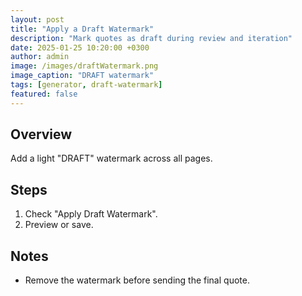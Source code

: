 ```yaml
---
layout: post
title: "Apply a Draft Watermark"
description: "Mark quotes as draft during review and iteration"
date: 2025-01-25 10:20:00 +0300
author: admin
image: /images/draftWatermark.png
image_caption: "DRAFT watermark"
tags: [generator, draft-watermark]
featured: false
---
```

## Overview
Add a light "DRAFT" watermark across all pages.

## Steps
1. Check "Apply Draft Watermark".
2. Preview or save.

## Notes
- Remove the watermark before sending the final quote.
